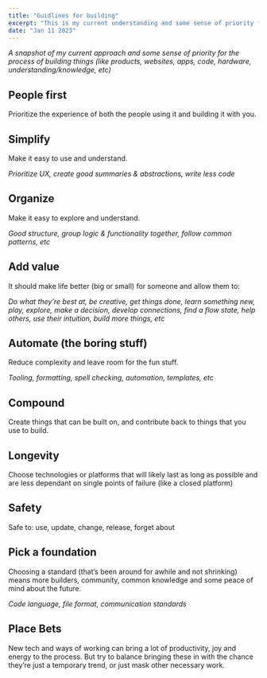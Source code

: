 ```yaml
---
title: "Guidlines for building"
excerpt: "This is my current understanding and some sense of priority for the process of building things. It will probably change or grow over time, so this is a bit of a snapshot for the moment"
date: "Jan 11 2023"
---
```


_A snapshot of my current approach and some sense of priority for the process of building things (like products, websites, apps, code, hardware, understanding/knowledge, etc)_

## People first

Prioritize the experience of both the people using it and building it with you.

## Simplify

Make it easy to use and understand.

_Prioritize UX, create good summaries & abstractions, write less code_

## Organize

Make it easy to explore and understand.

_Good structure, group logic & functionality together, follow common patterns, etc_

## Add value

It should make life better (big or small) for someone and allow them to:

_Do what they’re best at, be creative, get things done, learn something new, play, explore, make a decision, develop connections, find a flow state, help others, use their intuition, build more things, etc_

## Automate (the boring stuff)

Reduce complexity and leave room for the fun stuff.

_Tooling, formatting, spell checking, automation, templates, etc_

## Compound

Create things that can be built on, and contribute back to things that you use to build.

## Longevity

Choose technologies or platforms that will likely last as long as possible and are less dependant on single points of failure (like a closed platform)

## Safety

Safe to: use, update, change, release, forget about

## Pick a foundation

Choosing a standard (that’s been around for awhile and not shrinking) means more builders, community, common knowledge and some peace of mind about the future.

_Code language, file format, communication standards_

## Place Bets

New tech and ways of working can bring a lot of productivity, joy and energy to the process. But try to balance bringing these in with the chance they’re just a temporary trend, or just mask other necessary work.
